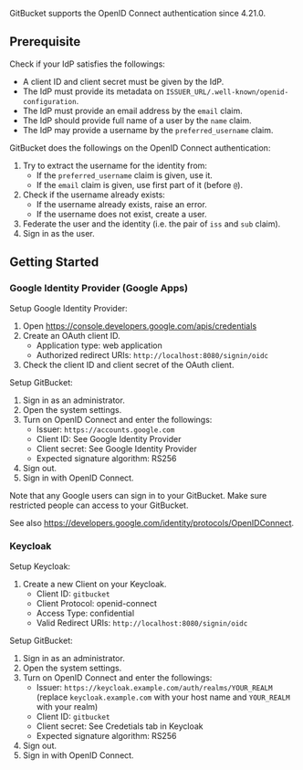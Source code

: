 GitBucket supports the OpenID Connect authentication since 4.21.0.

## Prerequisite

Check if your IdP satisfies the followings:

- A client ID and client secret must be given by the IdP.
- The IdP must provide its metadata on `ISSUER_URL/.well-known/openid-configuration`.
- The IdP must provide an email address by the `email` claim.
- The IdP should provide full name of a user by the `name` claim.
- The IdP may provide a username by the `preferred_username` claim.

GitBucket does the followings on the OpenID Connect authentication:

1. Try to extract the username for the identity from:
    - If the `preferred_username` claim is given, use it.
    - If the `email` claim is given, use first part of it (before `@`).
1. Check if the username already exists:
    - If the username already exists, raise an error.
    - If the username does not exist, create a user.
1. Federate the user and the identity (i.e. the pair of `iss` and `sub` claim).
1. Sign in as the user.

## Getting Started

### Google Identity Provider (Google Apps)

Setup Google Identity Provider:

1. Open https://console.developers.google.com/apis/credentials
1. Create an OAuth client ID.
    - Application type: web application
    - Authorized redirect URIs: `http://localhost:8080/signin/oidc`
1. Check the client ID and client secret of the OAuth client.

Setup GitBucket:

1. Sign in as an administrator.
1. Open the system settings.
1. Turn on OpenID Connect and enter the followings:
    - Issuer: `https://accounts.google.com`
    - Client ID: See Google Identity Provider
    - Client secret: See Google Identity Provider
    - Expected signature algorithm: RS256
1. Sign out.
1. Sign in with OpenID Connect.

Note that any Google users can sign in to your GitBucket. Make sure restricted people can access to your GitBucket.

See also https://developers.google.com/identity/protocols/OpenIDConnect.

### Keycloak

Setup Keycloak:

1. Create a new Client on your Keycloak.
    - Client ID: `gitbucket`
    - Client Protocol: openid-connect
    - Access Type: confidential
    - Valid Redirect URIs: `http://localhost:8080/signin/oidc`

Setup GitBucket:

1. Sign in as an administrator.
1. Open the system settings.
1. Turn on OpenID Connect and enter the followings:
    - Issuer: `https://keycloak.example.com/auth/realms/YOUR_REALM` (replace `keycloak.example.com` with your host name and `YOUR_REALM` with your realm)
    - Client ID: `gitbucket`
    - Client secret: See Credetials tab in Keycloak
    - Expected signature algorithm: RS256
1. Sign out.
1. Sign in with OpenID Connect.
